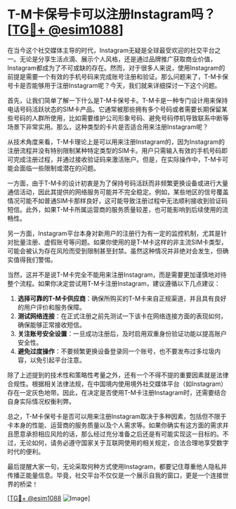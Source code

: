 # T-M卡保号卡可以注册Instagram吗？[[TG💪+ @esim1088](https://t.me/s/esim1088)]

在当今这个社交媒体主导的时代，Instagram无疑是全球最受欢迎的社交平台之一。无论是分享生活点滴、展示个人风格，还是通过品牌推广获取商业价值，Instagram都成为了不可或缺的存在。然而，对于很多人来说，使用Instagram的前提是需要一个有效的手机号码来完成账号注册和验证。那么问题来了，T-M卡保号卡是否能够用于注册Instagram呢？今天，我们就来详细探讨一下这个问题。

首先，让我们简单了解一下什么是T-M卡保号卡。T-M卡是一种专门设计用来保持电话号码活跃状态的SIM卡产品。它通常被那些拥有多个号码或者需要长期保留某些号码的人群所使用，比如需要维护公司形象号码、避免号码停机导致联系中断等场景下非常实用。那么，这种类型的卡片是否适合用来注册Instagram呢？

从技术角度来看，T-M卡理论上是可以用来注册Instagram的，因为Instagram的注册流程并没有特别限制某种特定类型的SIM卡。用户只需输入有效的手机号码即可完成注册过程，并通过接收验证码来激活账户。但是，在实际操作中，T-M卡可能会面临一些限制或潜在的问题。

一方面，由于T-M卡的设计初衷是为了保持号码活跃而非频繁更换设备或进行大量通信活动，因此其提供的网络服务可能并不完全稳定。例如，某些地区的信号覆盖情况可能不如普通SIM卡那样良好，这可能导致注册过程中无法顺利接收到验证码短信。此外，如果T-M卡所属运营商的服务质量较差，也可能影响到后续使用的流畅性。

另一方面，Instagram平台本身对新用户的注册行为有一定的监控机制，尤其是针对批量注册、虚假账号等问题。如果你使用的是T-M卡这样的非主流SIM卡类型，可能会被认为存在风险而受到限制甚至封禁。虽然这种情况并非绝对会发生，但确实值得我们警惕。

当然，这并不是说T-M卡完全不能用来注册Instagram，而是需要更加谨慎地对待整个流程。如果你决定尝试用T-M卡注册Instagram，建议遵循以下几点建议：

1. **选择可靠的T-M卡供应商**：确保所购买的T-M卡来自正规渠道，并且具有良好的用户评价和服务保障。
2. **测试网络连接**：在正式注册之前先测试一下该卡在网络连接方面的表现如何，确保能够正常接收短信。
3. **关注账号安全设置**：一旦成功注册后，及时启用双重身份验证功能以提高账户安全性。
4. **避免过度操作**：不要频繁更换设备登录同一个账号，也不要发布过多垃圾内容，以免引起平台注意。

除了上述提到的技术性和策略性考量之外，还有一个不得不提的重要因素就是法律合规性。根据相关法律法规，在中国境内使用境外社交媒体平台（如Instagram）存在一定灰色地带。因此，在决定是否使用T-M卡注册Instagram时，还需要结合自身实际情况权衡利弊。

总之，T-M卡保号卡是否可以用来注册Instagram取决于多种因素，包括但不限于卡本身的性能、运营商的服务质量以及个人需求等。如果你确实有这方面的需求并且愿意承担相应风险的话，那么经过充分准备之后还是有可能实现这一目标的。不过，无论如何，请务必遵守国家关于互联网使用的相关规定，合法合理地享受数字时代的便利。

最后提醒大家一句，无论采取何种方式使用Instagram，都要记住尊重他人隐私并传播正能量信息。毕竟，社交平台不仅仅是一个展示自我的窗口，更是一个连接世界的桥梁！

[[TG💪+ @esim1088](https://t.me/s/esim1088) ![Image](https://i.postimg.cc/4NQfJmqS/Snipaste-2025-05-13-00-14-12.png)]